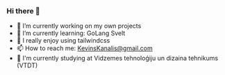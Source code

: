 ### Hi there 👋

<!--
**KevinTheSome/KevinTheSome** is a ✨ _special_ ✨ repository because its `README.md` (this file) appears on your GitHub profile.
-->
- 🔭 I’m currently working on my own projects
- 🌱 I’m currently learning: GoLang Svelt
- 🙂 I really enjoy using tailwindcss
- 📫 How to reach me: KevinsKanalis@gmail.com
- 🏫 I'm currently studying at Vidzemes tehnoloģiju un dizaina tehnikums (VTDT)

